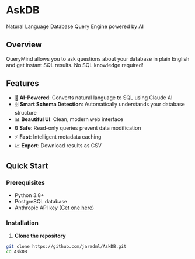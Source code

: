 # AskDB

Natural Language Database Query Engine powered by AI

## Overview

QueryMind allows you to ask questions about your database in plain English and get instant SQL results. No SQL knowledge required!

## Features

- 🧠 **AI-Powered**: Converts natural language to SQL using Claude AI
- 🗄️ **Smart Schema Detection**: Automatically understands your database structure
- 📊 **Beautiful UI**: Clean, modern web interface
- 🔒 **Safe**: Read-only queries prevent data modification
- ⚡ **Fast**: Intelligent metadata caching
- 📈 **Export**: Download results as CSV

## Quick Start

### Prerequisites

- Python 3.8+
- PostgreSQL database
- Anthropic API key ([Get one here](https://console.anthropic.com/))

### Installation

1. **Clone the repository**
```bash
git clone https://github.com/jaredml/AskDB.git
cd AskDB